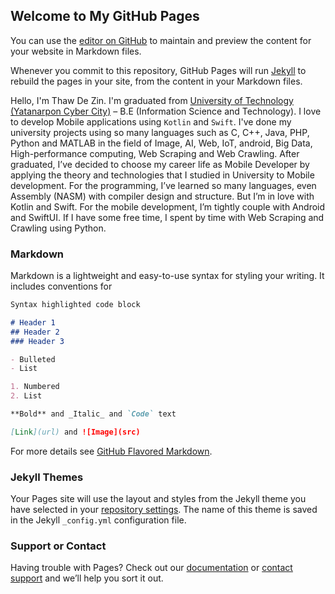 ## Welcome to My GitHub Pages

You can use the [editor on GitHub](https://github.com/thawdezin/thawdezin.github.io/edit/main/index.md) to maintain and preview the content for your website in Markdown files.

Whenever you commit to this repository, GitHub Pages will run [Jekyll](https://jekyllrb.com/) to rebuild the pages in your site, from the content in your Markdown files.

Hello, I'm Thaw De Zin. I'm graduated from [University of Technology (Yatanarpon Cyber City)](https://www.utycc.edu.mm) – B.E (Information Science and Technology).
I love to develop Mobile applications using `Kotlin` and `Swift`.
I've done my university projects using so many languages such as C, C++, Java, PHP, Python and MATLAB in the field of Image, AI, Web, IoT, android, Big Data, High-performance computing, Web Scraping and Web Crawling.
After graduated, I’ve decided to choose my career life as Mobile Developer by applying the theory and technologies that I studied in University to Mobile development. For the programming, I’ve learned so many languages, even Assembly (NASM) with compiler design and structure. But I’m in love with Kotlin and Swift. For the mobile development, I’m tightly couple with Android and SwiftUI. If I have some free time, I spent by time with Web Scraping and Crawling using Python. 

### Markdown

Markdown is a lightweight and easy-to-use syntax for styling your writing. It includes conventions for

```markdown
Syntax highlighted code block

# Header 1
## Header 2
### Header 3

- Bulleted
- List

1. Numbered
2. List

**Bold** and _Italic_ and `Code` text

[Link](url) and ![Image](src)
```

For more details see [GitHub Flavored Markdown](https://guides.github.com/features/mastering-markdown/).

### Jekyll Themes

Your Pages site will use the layout and styles from the Jekyll theme you have selected in your [repository settings](https://github.com/thawdezin/thawdezin.github.io/settings). The name of this theme is saved in the Jekyll `_config.yml` configuration file.

### Support or Contact

Having trouble with Pages? Check out our [documentation](https://docs.github.com/categories/github-pages-basics/) or [contact support](https://github.com/contact) and we’ll help you sort it out.
